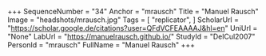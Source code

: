 +++
SequenceNumber = "34"
Anchor = "mrausch"
Title = "Manuel Rausch"
Image = "headshots/mrausch.jpg"
Tags = [ "replicator", ]
ScholarUrl = "https://scholar.google.de/citations?user=QFdVCFEAAAAJ&hl=en"
UniUrl = "None"
LabUrl = "https://manuelrausch.github.io/"
StudyId = "DelCul2007"
PersonId = "mrausch"
FullName = "Manuel Rausch"
+++